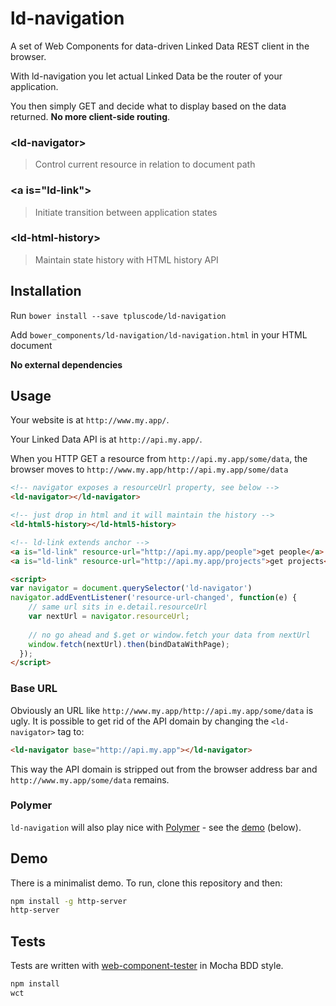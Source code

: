 # ld-navigation

A set of Web Components for data-driven Linked Data REST client in the browser.

With ld-navigation you let actual Linked Data be the router of your application. 

You then simply GET and decide what to display based on the data returned. 
**No more client-side routing**.

### &lt;ld-navigator&gt;
> Control current resource in relation to document path

### &lt;a is="ld-link"&gt;
> Initiate transition between application states

### &lt;ld-html-history&gt;
> Maintain state history with HTML history API

## Installation

Run `bower install --save tpluscode/ld-navigation`

Add `bower_components/ld-navigation/ld-navigation.html` in your HTML document

**No external dependencies**

## Usage

Your website is at `http://www.my.app/`.

Your Linked Data API is at `http://api.my.app/`.

When you HTTP GET a resource from `http://api.my.app/some/data`, the browser moves to `http://www.my.app/http://api.my.app/some/data`

``` html
<!-- navigator exposes a resourceUrl property, see below -->
<ld-navigator></ld-navigator>

<!-- just drop in html and it will maintain the history -->
<ld-html5-history></ld-html5-history>

<!-- ld-link extends anchor -->
<a is="ld-link" resource-url="http://api.my.app/people">get people</a>
<a is="ld-link" resource-url="http://api.my.app/projects">get projects</a>

<script>
var navigator = document.querySelector('ld-navigator')
navigator.addEventListener('resource-url-changed', function(e) {
    // same url sits in e.detail.resourceUrl
    var nextUrl = navigator.resourceUrl;
    
    // no go ahead and $.get or window.fetch your data from nextUrl
    window.fetch(nextUrl).then(bindDataWithPage);
  });
</script>
```

### Base URL

Obviously an URL like `http://www.my.app/http://api.my.app/some/data` is ugly. It is possible to get rid of the API domain
by changing the `<ld-navigator>` tag to:

``` html
<ld-navigator base="http://api.my.app"></ld-navigator>
```

This way the API domain is stripped out from the browser address bar and `http://www.my.app/some/data` remains.

### Polymer

`ld-navigation` will also play nice with [Polymer](/Polymer/polymer/) - see the [demo](demo/index.html) (below).

## Demo

There is a minimalist demo. To run, clone this repository and then:

``` bash
npm install -g http-server
http-server

```

## Tests

Tests are written with [web-component-tester](/Polymer/web-component-tester) in Mocha BDD style.

``` bash
npm install
wct
```
